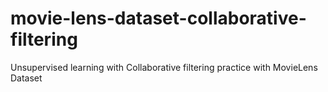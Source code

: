 # movie-lens-dataset-collaborative-filtering
Unsupervised learning with Collaborative filtering practice with MovieLens Dataset
